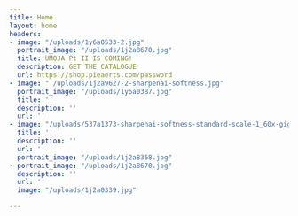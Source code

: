 ```yaml
---
title: Home
layout: home
headers:
- image: "/uploads/1y6a0533-2.jpg"
  portrait_image: "/uploads/1j2a8670.jpg"
  title: UMOJA Pt II IS COMING!
  description: GET THE CATALOGUE
  url: https://shop.pieaerts.com/password
- image: " /uploads/1j2a9627-2-sharpenai-softness.jpg"
  portrait_image: "/uploads/1y6a0387.jpg"
  title: ''
  description: ''
  url: ''
- image: "/uploads/537a1373-sharpenai-softness-standard-scale-1_60x-gigapixel.jpg"
  title: ''
  description: ''
  url: ''
  portrait_image: "/uploads/1j2a8368.jpg"
- portrait_image: "/uploads/1j2a8670.jpg"
  description: ''
  url: ''
  image: "/uploads/1j2a0339.jpg"

---
```

